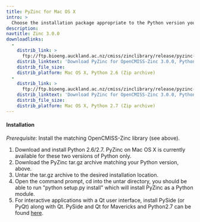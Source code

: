 ```yaml
---
title: PyZinc for Mac OS X
intro: >
  Choose the installation package appropriate to the Python version you are using:
description:
navtitle: Zinc 3.0.0
downloadlinks:
  -
    distrib_link: >
      ftp://ftp.bioeng.auckland.ac.nz/cmiss/zinclibrary/release/pyzinc-3.0.0-universal-Mac-OS-X-10.6.8-Python-2.6.tar.gz
    distrib_linktext: 'Download PyZinc for OpenCMISS-Zinc 3.0.0, Python 2.6 for Mac OS X'
    distrib_file_size:
    distrib_platform: Mac OS X, Python 2.6 (Zip archive)
  -
    distrib_link: >
      ftp://ftp.bioeng.auckland.ac.nz/cmiss/zinclibrary/release/pyzinc-3.0.0-universal-Mac-OS-X-10.6.8-Python-2.7.tar.gz
    distrib_linktext: 'Download PyZinc for OpenCMISS-Zinc 3.0.0, Python 2.7 for Mac OS X'
    distrib_file_size:
    distrib_platform: Mac OS X, Python 2.7 (Zip archive)
---
```


#### Installation

<em>Prerequisite</em>: Install the matching OpenCMISS-Zinc library (see above).

1. Download and install Python 2.6/2.7. PyZinc on Mac OS X is currently available for these two versions of Python only.
2. Download the PyZinc tar.gz archive matching your Python version, above.
3. Untar the tar.gz archive to the desired installation location.
4. Open the command prompt, cd into the untar directory, you should be able to run "python setup.py install" which will install PyZinc as a Python module.
5. For interactive applications with a Qt user interface, install PySide (or PyQt) along with Qt. PySide and Qt for Mavericks and Python2.7 can be found [here](http://qt-project.org/wiki/PySide_Binaries_MacOSX).
